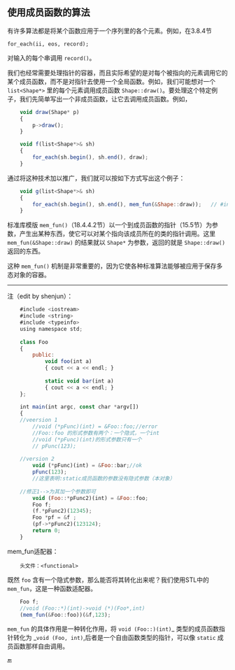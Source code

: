 ## 使用成员函数的算法

有许多算法都是将某个函数应用于一个序列里的各个元素。例如，在3.8.4节

```
for_each(ii, eos, record);
```

对输入的每个串调用 `record()`。

我们也经常需要处理指针的容器，而且实际希望的是对每个被指向的元素调用它的某个成员函数，而不是对指针去使用一个全局函数。例如，我们可能想对一个 `list<Shape*>` 里的每个元素调用成员函数 `Shape::draw()`。要处理这个特定例子，我们先简单写出一个非成员函数，让它去调用成员函数。例如，

```javascript
    void draw(Shape* p)
    {
        p->draw();
    }

    void f(list<Shape*>& sh)
    {
        for_each(sh.begin(), sh.end(), draw);
    }
```

通过将这种技术加以推广，我们就可以按如下方式写出这个例子：

```javascript
    void g(list<Shape*>& sh)
    {
        for_each(sh.begin(), sh.end(), mem_fun(&Shape::draw));   // #include <functional>
    }
```

标准库模版 `mem_fun()`（18.4.4.2节）以一个到成员函数的指针（15.5节）为参数，产生出某种东西，使它可以对某个指向该成员所在的类的指针调用。这里 `mem_fun(&Shape::draw)` 的结果就以 `Shape*` 为参数，返回的就是 `Shape::draw()` 返回的东西。

这种 `mem_fun()` 机制是非常重要的，因为它使各种标准算法能够被应用于保存多态对象的容器。

---

注（edit by shenjun）：


```javascript
    #include <iostream>
    #include <string>
    #include <typeinfo>
    using namespace std;
    
    class Foo
    {
        public:
            void foo(int a)
            { cout << a << endl; }
            
            static void bar(int a)
            { cout << a << endl; } 
    };
    
    int main(int argc, const char *argv[])
    {
    //veersion 1      
        //void (*pFunc)(int) = &Foo::foo;//error 
        //Foo::foo 的形式参数有两个：一个隐式，一个int
        //void (*pFunc)(int)的形式参数只有一个
        // pFunc(123);
    
    //version 2    
        void (*pFunc)(int) = &Foo::bar;//ok
        pFunc(123);
        //这里表明:static成员函数的参数没有隐式参数（本对象）
    
    //修正1-->为其加一个参数即可    
        void (Foo::*pFunc2)(int) = &Foo::foo;
        Foo f;
        (f.*pFunc2)(12345);
        Foo *pf = &f ;
        (pf->*pFunc2)(123124);
        return 0;
    }
```






mem\_fun适配器：

```
    头文件：<functional>
```

既然 `foo` 含有一个隐式参数，那么能否将其转化出来呢？我们使用STL中的 `mem_fun`，这是一种函数适配器。

```javascript
    Foo f;
    //void (Foo::*)(int)->void (*)(Foo*,int)
    (mem_fun(&Foo::foo))(&f,123);
```

`mem_fun` 的具体作用是一种转化作用，将 `void (Foo::)(int)`_ 类型的成员函数指针转化为 _`void (Foo, int)`,后者是一个自由函数类型的指针，可以像 `static` 成员函数那样自由调用。

🔚

